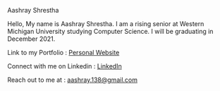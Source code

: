 
Aashray Shrestha

Hello, My name is Aashray Shrestha. I am a rising senior at Western Michigan University studying Computer Science. I will be graduating in December 2021.

Link to my Portfolio : <a href = "https://aashraysth.web.app/"> Personal Website </a>

Connect with me on Linkedin : <a href = "https://www.linkedin.com/in/aashrayshrestha/"> LinkedIn </a>

Reach out to me at : aashray.138@gmail.com 



